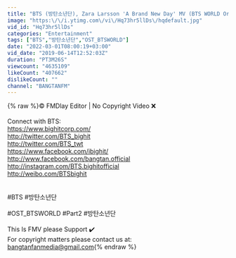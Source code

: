 ```yaml
---
title: "BTS (방탄소년단), Zara Larsson 'A Brand New Day' MV (BTS WORLD Original Soundtrack) [Pt. 2]"
image: "https:\/\/i.ytimg.com\/vi\/Hq73hr5llDs\/hqdefault.jpg"
vid_id: "Hq73hr5llDs"
categories: "Entertainment"
tags: ["BTS","방탄소년단","OST_BTSWORLD"]
date: "2022-03-01T08:00:19+03:00"
vid_date: "2019-06-14T12:52:03Z"
duration: "PT3M26S"
viewcount: "4635109"
likeCount: "407662"
dislikeCount: ""
channel: "BANGTANFM"
---
```

{% raw %}© FMDlay Editor | No Copyright Video ❌<br /><br />Connect with BTS:<br /> <a rel="nofollow" target="blank" href="https://www.bighitcorp.com/">https://www.bighitcorp.com/</a> <br /> <a rel="nofollow" target="blank" href="http://twitter.com/BTS_bighit">http://twitter.com/BTS_bighit</a>  <br /> <a rel="nofollow" target="blank" href="http://twitter.com/BTS_twt">http://twitter.com/BTS_twt</a>  <br /> <a rel="nofollow" target="blank" href="https://www.facebook.com/ibighit/">https://www.facebook.com/ibighit/</a> <br /> <a rel="nofollow" target="blank" href="http://www.facebook.com/bangtan.official">http://www.facebook.com/bangtan.official</a> <br /> <a rel="nofollow" target="blank" href="http://instagram.com/BTS.bighitofficial">http://instagram.com/BTS.bighitofficial</a> <br /> <a rel="nofollow" target="blank" href="http://weibo.com/BTSbighit">http://weibo.com/BTSbighit</a> <br /><br /><br /> #BTS #방탄소년단<br /><br />#OST_BTSWORLD #Part2 #방탄소년단<br /><br />This Is FMV please Support ✔️<br />For copyright matters please contact us at: bangtanfanmedia@gmail.com{% endraw %}
